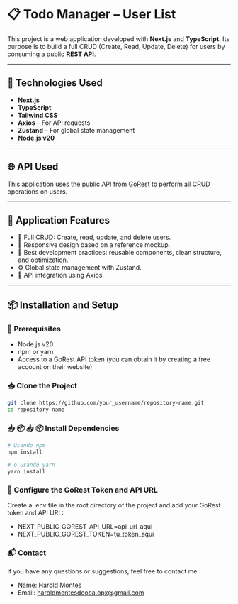 # 📋 Todo Manager – User List

This project is a web application developed with **Next.js** and **TypeScript**. Its purpose is to build a full CRUD (Create, Read, Update, Delete) for users by consuming a public **REST API**.

---

## 🚀 Technologies Used

- **Next.js**
- **TypeScript**
- **Tailwind CSS**
- **Axios** – For API requests
- **Zustand** – For global state management
- **Node.js v20**

---

## 🌐 API Used

This application uses the public API from [GoRest](https://gorest.co.in/) to perform all CRUD operations on users.

---

## 🧩 Application Features

- 🔄 Full CRUD: Create, read, update, and delete users.
- 🎨 Responsive design based on a reference mockup.
- 🎯 Best development practices: reusable components, clean structure, and optimization.
- ⚙️ Global state management with Zustand.
- 🧠 API integration using Axios.

---

## 📦 Installation and Setup

### 🔧 Prerequisites

- Node.js v20
- npm or yarn
- Access to a GoRest API token (you can obtain it by creating a free account on their website)

### 📥 Clone the Project

```bash
git clone https://github.com/your_username/repository-name.git
cd repository-name
```

### 📥 📦 📥 📦 Install Dependencies

```bash
# Usando npm
npm install

# o usando yarn
yarn install
```

### 🔑 Configure the GoRest Token and API URL
Create a .env file in the root directory of the project and add your GoRest token and API URL:

- NEXT_PUBLIC_GOREST_API_URL=api_url_aqui
- NEXT_PUBLIC_GOREST_TOKEN=tu_token_aqui

### 📬 Contact
If you have any questions or suggestions, feel free to contact me:

- Name: Harold Montes
- Email: haroldmontesdeoca.opx@gmail.com
